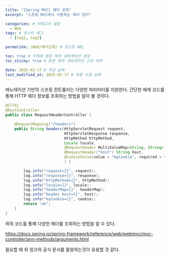 ```yaml
---
title: "[Spring MVC] 헤더 조회"
excerpt: "스프링 MVC에서 사용하는 헤더 정리"

categories: # 카테고리 설정
  - Web
tags: # 포스트 태그
  - [tag1, tag2]

permalink: /Web/헤더조회/ # 포스트 URL

toc: true # 우측에 본문 목차 네비게이션 생성
toc_sticky: true # 본문 목차 네비게이션 고정 여부

date: 2025-02-17 # 작성 날짜
last_modified_at: 2025-02-17 # 최종 수정 날짜
---
```


애노테이션 기반의 스프링 컨트롤러는 다양한 파라미터를 지원한다. 간단한 예제 코드를 통해
HTTP 헤더 정보를 조회하는 방법을 알아 볼 것이다.

```java
@Slf4j
@RestController
public class RequestHeaderController {

    @RequestMapping("/headers")
    public String headers(HttpServletRequest request,
                          HttpServletResponse response,
                          HttpMethod httpMethod,
                          Locale locale,
                          @RequestHeader MultiValueMap<String, String> headerMap,
                          @RequestHeader("host") String host,
                          @CookieValue(value = "myCookie", required = false) String cookie
                          ) {

        log.info("request={}", request);
        log.info("response={}", response);
        log.info("httpMethod={}", httpMethod);
        log.info("locale={}", locale);
        log.info("headerMap={}", headerMap);
        log.info("header host={}", host);
        log.info("myCookie={}", cookie);
        return "ok";
    }
}
```

위의 코드를 통해 다양한 헤더를 조회하는 방법을 알 수 있다.

https://docs.spring.io/spring-framework/reference/web/webmvc/mvc-controller/ann-methods/arguments.html

필요할 때 위 링크의 공식 문서를 활용하는것이 유용할 것 같다.
